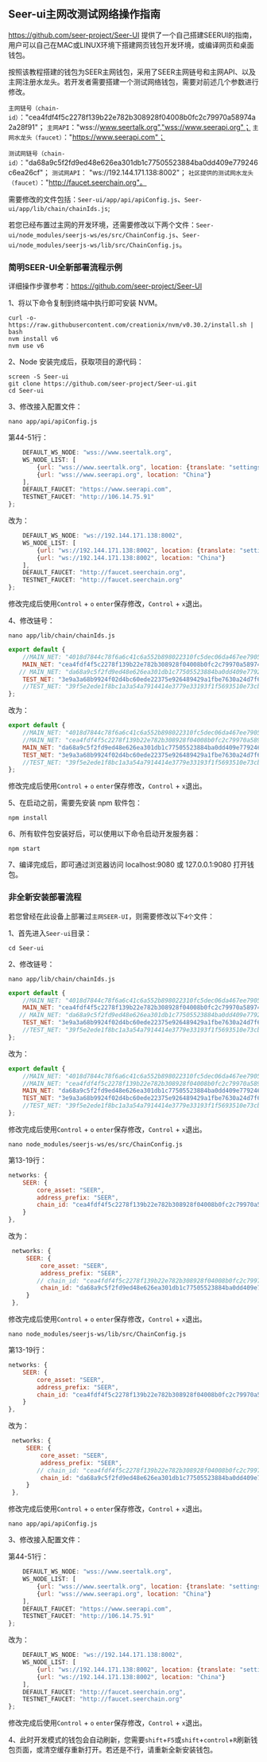 ## Seer-ui主网改测试网络操作指南

https://github.com/seer-project/Seer-UI 提供了一个自己搭建SEERUI的指南，用户可以自己在MAC或LINUX环境下搭建网页钱包开发环境，或编译网页和桌面钱包。

按照该教程搭建的钱包为SEER主网钱包，采用了SEER主网链号和主网API、以及主网注册水龙头。若开发者需要搭建一个测试网络钱包，需要对前述几个参数进行修改。

`主网链号（chain-id）`："cea4fdf4f5c2278f139b22e782b308928f04008b0fc2c79970a58974a2a28f91"；
`主网API`："wss://www.seertalk.org","wss://www.seerapi.org"；
`主网水龙头（faucet）`："https://www.seerapi.com"；

`测试网链号（chain-id）`："da68a9c5f2fd9ed48e626ea301db1c77505523884ba0dd409e779246c6ea26cf"；
`测试网API`： "ws://192.144.171.138:8002"；
`社区提供的测试网水龙头（faucet）`："http://faucet.seerchain.org"。

需要修改的文件包括：`Seer-ui/app/api/apiConfig.js`、`Seer-ui/app/lib/chain/chainIds.js`;

若您已经布置过主网的开发环境，还需要修改以下两个文件：`Seer-ui/node_modules/seerjs-ws/es/src/ChainConfig.js`、`Seer-ui/node_modules/seerjs-ws/lib/src/ChainConfig.js`。

### 简明SEER-UI全新部署流程示例

详细操作步骤参考：https://github.com/seer-project/Seer-UI

1、将以下命令复制到终端中执行即可安装 NVM。
```linux
curl -o- https://raw.githubusercontent.com/creationix/nvm/v0.30.2/install.sh | bash
nvm install v6
nvm use v6
```
2、Node 安装完成后，获取项目的源代码：
```linux
screen -S Seer-ui
git clone https://github.com/seer-project/Seer-ui.git
cd Seer-ui
```
3、修改接入配置文件：
```linux
nano app/api/apiConfig.js
```
第44-51行：
```jsx
    DEFAULT_WS_NODE: "wss://www.seertalk.org",
    WS_NODE_LIST: [
        {url: "wss://www.seertalk.org", location: {translate: "settings.api_closest"}},
        {url: "wss://www.seerapi.org", location: "China"}
    ],
    DEFAULT_FAUCET: "https://www.seerapi.com",
    TESTNET_FAUCET: "http://106.14.75.91"
};
```
改为：
```jsx
    DEFAULT_WS_NODE: "ws://192.144.171.138:8002",
    WS_NODE_LIST: [
        {url: "ws://192.144.171.138:8002", location: {translate: "settings.api_closest"}},
        {url: "ws://192.144.171.138:8002", location: "China"}
    ],
    DEFAULT_FAUCET: "http://faucet.seerchain.org",
    TESTNET_FAUCET: "http://faucet.seerchain.org"
};
```
修改完成后使用`Control` + `o` `enter`保存修改，`Control` + `x`退出。

4、修改链号：
```linux
nano app/lib/chain/chainIds.js
```
```jsx
export default {
    //MAIN_NET: "4018d7844c78f6a6c41c6a552b898022310fc5dec06da467ee7905a8dad512c8",
    MAIN_NET: "cea4fdf4f5c2278f139b22e782b308928f04008b0fc2c79970a58974a2a28f91",//main net
   // MAIN_NET: "da68a9c5f2fd9ed48e626ea301db1c77505523884ba0dd409e779246c6ea26cf",//test net
    TEST_NET: "3e9a3a68b9924f02d4bc60ede22375e926489429a1fbe7630a24d7f62c8bb13d"
    //TEST_NET: "39f5e2ede1f8bc1a3a54a7914414e3779e33193f1f5693510e73cb7a87617447"
};
```
改为：
```jsx
export default {
    //MAIN_NET: "4018d7844c78f6a6c41c6a552b898022310fc5dec06da467ee7905a8dad512c8",
    //MAIN_NET: "cea4fdf4f5c2278f139b22e782b308928f04008b0fc2c79970a58974a2a28f91",//main net
    MAIN_NET: "da68a9c5f2fd9ed48e626ea301db1c77505523884ba0dd409e779246c6ea26cf",//test net
    TEST_NET: "3e9a3a68b9924f02d4bc60ede22375e926489429a1fbe7630a24d7f62c8bb13d"
    //TEST_NET: "39f5e2ede1f8bc1a3a54a7914414e3779e33193f1f5693510e73cb7a87617447"
};
```

修改完成后使用`Control` + `o` `enter`保存修改，`Control` + `x`退出。

5、在启动之前，需要先安装 npm 软件包：
```linux
npm install
```

6、所有软件包安装好后，可以使用以下命令启动开发服务器：
```linux
npm start
```

7、编译完成后，即可通过浏览器访问 localhost:9080 或 127.0.0.1:9080 打开钱包。


### 非全新安装部署流程

若您曾经在此设备上部署过`主网SEER-UI`，则需要修改以下`4个`文件：

1、首先进入`Seer-ui`目录：

```linux
cd Seer-ui
```

2、修改链号：

```linux
nano app/lib/chain/chainIds.js
```
```jsx
export default {
    //MAIN_NET: "4018d7844c78f6a6c41c6a552b898022310fc5dec06da467ee7905a8dad512c8",
    MAIN_NET: "cea4fdf4f5c2278f139b22e782b308928f04008b0fc2c79970a58974a2a28f91",//main net
   // MAIN_NET: "da68a9c5f2fd9ed48e626ea301db1c77505523884ba0dd409e779246c6ea26cf",//test net
    TEST_NET: "3e9a3a68b9924f02d4bc60ede22375e926489429a1fbe7630a24d7f62c8bb13d"
    //TEST_NET: "39f5e2ede1f8bc1a3a54a7914414e3779e33193f1f5693510e73cb7a87617447"
};
```
改为：
```jsx
export default {
    //MAIN_NET: "4018d7844c78f6a6c41c6a552b898022310fc5dec06da467ee7905a8dad512c8",
    //MAIN_NET: "cea4fdf4f5c2278f139b22e782b308928f04008b0fc2c79970a58974a2a28f91",//main net
    MAIN_NET: "da68a9c5f2fd9ed48e626ea301db1c77505523884ba0dd409e779246c6ea26cf",//test net
    TEST_NET: "3e9a3a68b9924f02d4bc60ede22375e926489429a1fbe7630a24d7f62c8bb13d"
    //TEST_NET: "39f5e2ede1f8bc1a3a54a7914414e3779e33193f1f5693510e73cb7a87617447"
};
```

修改完成后使用`Control` + `o` `enter`保存修改，`Control` + `x`退出。

```linux
nano node_modules/seerjs-ws/es/src/ChainConfig.js
```
第13-19行：
```jsx
networks: {
    SEER: {
        core_asset: "SEER",
        address_prefix: "SEER",
        chain_id: "cea4fdf4f5c2278f139b22e782b308928f04008b0fc2c79970a58974a2a28f91"
    }
},
```
改为：
```jsx
 networks: {
     SEER: {
         core_asset: "SEER",
         address_prefix: "SEER",
        // chain_id: "cea4fdf4f5c2278f139b22e782b308928f04008b0fc2c79970a58974a2a28f91"
         chain_id: "da68a9c5f2fd9ed48e626ea301db1c77505523884ba0dd409e779246c6ea26cf"
     }
 },
```

修改完成后使用`Control` + `o` `enter`保存修改，`Control` + `x`退出。

```linux
nano node_modules/seerjs-ws/lib/src/ChainConfig.js
```
第13-19行：
```jsx
networks: {
    SEER: {
        core_asset: "SEER",
        address_prefix: "SEER",
        chain_id: "cea4fdf4f5c2278f139b22e782b308928f04008b0fc2c79970a58974a2a28f91"
    }
},
```
改为：
```jsx
 networks: {
     SEER: {
         core_asset: "SEER",
         address_prefix: "SEER",
        // chain_id: "cea4fdf4f5c2278f139b22e782b308928f04008b0fc2c79970a58974a2a28f91"
         chain_id: "da68a9c5f2fd9ed48e626ea301db1c77505523884ba0dd409e779246c6ea26cf"
     }
 },
```

修改完成后使用`Control` + `o` `enter`保存修改，`Control` + `x`退出。

```linux
nano app/api/apiConfig.js
```
3、修改接入配置文件：

第44-51行：
```jsx
    DEFAULT_WS_NODE: "wss://www.seertalk.org",
    WS_NODE_LIST: [
        {url: "wss://www.seertalk.org", location: {translate: "settings.api_closest"}},
        {url: "wss://www.seerapi.org", location: "China"}
    ],
    DEFAULT_FAUCET: "https://www.seerapi.com",
    TESTNET_FAUCET: "http://106.14.75.91"
};
```
改为：
```jsx
    DEFAULT_WS_NODE: "ws://192.144.171.138:8002",
    WS_NODE_LIST: [
        {url: "ws://192.144.171.138:8002", location: {translate: "settings.api_closest"}},
        {url: "ws://192.144.171.138:8002", location: "China"}
    ],
    DEFAULT_FAUCET: "http://faucet.seerchain.org",
    TESTNET_FAUCET: "http://faucet.seerchain.org"
};
```

修改完成后使用`Control` + `o` `enter`保存修改，`Control` + `x`退出。

4、此时开发模式的钱包会自动刷新，您需要`shift`+`F5`或`shift`+`control`+`R`刷新钱包页面，或清空缓存重新打开。若还是不行，请重新全新安装钱包。
